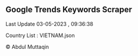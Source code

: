 

## Google Trends Keywords Scraper 
 
Last Update 03-05-2023 , 09:36:38

Country List :
VIETNAM.json



© Abdul Muttaqin 
